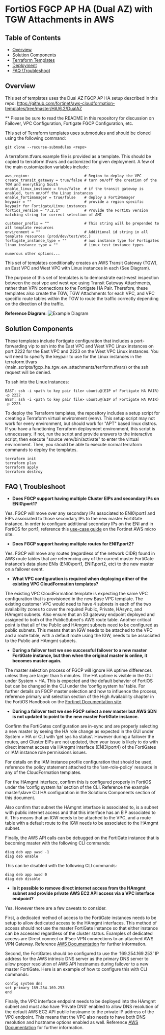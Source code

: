 # FortiOS FGCP AP HA (Dual AZ) with TGW Attachments in AWS


## Table of Contents
  - [Overview](./README.md#overview)
  - [Solution Components](./README.md#solution-components)
  - [Terraform Templates](./README.md#terraform-templates)
  - [Deployment](./README.md#deployment)
  - [FAQ \Troubleshoot](./README.md#faq--troubleshoot)

## Overview
This set of templates uses the Dual AZ FGCP AP HA setup described in this repo: https://github.com/fortinet/aws-cloudformation-templates/tree/master/HA/6.2/DualAZ

** Please be sure to read the README in this repository for discussion on Failover, VPC Configuration, Fortigate FGCP Configuration, etc.

This set of Terraform templates uses submodules and should be cloned using the following command:

    git clone --recurse-submodules <repo>

A terraform.tfvars.example file is provided as a template. This should be copied to terraform.tfvars and customized for
given deployment. A few of the main customization variables include:

    aws_region:                         # Region to deploy the VPC
    create_transit_gateway = true/false # turn on/off the creation of the TGW and everything South
    enable_linux_instance = true/false  # if the transit gateway is enabled, turn on/off the Linux instances
    enable_fortimanager = true/false    # deploy a FortiManager
    keypair = ""                        # provide a region specific keypair for Fortigate/Linxu instances
    fortios_version = "7.2.1"           # Provide the FortiOS version matching string for correct selection of AMI
    
    customer_prefix = ""                # This string will be prepended to all template resources 
    environment = ""                    # Additional id string in all template resources (prod/dev/test/etc.)
    fortigate_instance_type = ""        # aws instance type for Fortigates
    linux_instance_type = ""            # Linux test instance types

    numerous other options...

This set of templates conditionally creates an AWS Transit Gateway (TGW), 
an East VPC and West VPC with Linux instances in each (See Diagram). 

The purpose of this set of templates is to demonstrate east-west inspection between the east vpc and west vpc
using Transit Gateway Attachments, rather than VPN connections to the Fortigate HA Pair. Therefore, these templates also create the 
TGW, TGW Attachments for each VPC, and VPC specific route tables within the TGW to route the traffic correctly depending on the 
direction of the traffic. 

**Reference Diagram:**
![Example Diagram](./content/tgw-attachments-network-diagram.png)

## Solution Components

These templates include Fortigate configuration that includes a port-forwarding vip to ssh into the East VPC and West VPC Linux 
instances on port 2222 for the East VPC and 2223 on the West VPC Linux instances. You will need to specify the keypair to use 
for the Linux instances in the terraform.tfvars (main_scripts/fgcp_ha_tgw_ew_attachments/terrform.tfvars) or the ssh request will be denied.

To ssh into the Linux Instances: 

    EAST: ssh -i <path to key pair file> ubuntu@(EIP of Fortigate HA PAIR) -p 2222
    WEST: ssh -i <path to key pair file> ubuntu@(EIP of Fortigate HA PAIR) -p 2223

  To deploy the Terraform templates, the repository includes a setup script for creating a Terraform virtual environment (venv).
  This setup script may not work for every environment, but should work for "APT" based linux distros. If you have a functioning 
  Terraform deployment environment, this script is unnecessary. If not, run the script and provide answers to the interactive script,
  then execute "source venv/bin/activate" to enter the virtual environment. Then, you should be able to execute normal terraform commands
  to deploy the templates.
  
    terraform init
    terraform plan
    terraform apply 
    terraform destroy

## FAQ \ Troubleshoot
  - **Does FGCP support having multiple Cluster EIPs and secondary IPs on ENI0\port1?**

Yes.  FGCP will move over any secondary IPs associated to ENI0\port1 and EIPs associated to those secondary IPs to the new master FortiGate instance.  In order to configure additional secondary IPs on the ENI and in FortiOS for port1, reference this [use-case guide](https://www.fortinet.com/content/dam/fortinet/assets/solutions/aws/Fortinet_Multiple_Public_IPs_for_an_AWS_interface.pdf) on the Fortinet AWS micro site.

  - **Does FGCP support having multiple routes for ENI1\port2?**

Yes.  FGCP will move any routes (regardless of the network CIDR) found in AWS route tables that are referencing any of the current master FortiGate instance’s data plane ENIs (ENI0\port1, ENI1\port2, etc) to the new master on a failover event.

  - **What VPC configuration is required when deploying either of the existing VPC CloudFormation templates?**

The existing VPC CloudFormation template is expecting the same VPC configuration that is provisioned in the new Base VPC template.  The existing customer VPC would need to have 4 subnets in each of the two availability zones to cover the required Public, Private, HAsync, and HAmgmt subnets.  Also ensure that an S3 gateway endpoint deployed and assigned to both of the PublicSubnet's AWS route table.  Another critical point is that all of the Public and HAmgmt subnets need to be configured as public subnets.  This means that an IGW needs to be attached to the VPC and a route table, with a default route using the IGW, needs to be associated to the Public and HAmgmt subnets.

  - **During a failover test we see successful failover to a new master FortiGate instance, but then when the original master is online, it becomes master again.**

The master selection process of FGCP will ignore HA uptime differences unless they are larger than 5 minutes.  The HA uptime is visible in the GUI under System > HA.  This is expected and the default behavior of FortiOS but can be changed in the CLI under the ‘config system ha’ table.  For further details on FGCP master selection and how to influence the process, reference primary unit selection section of the High Availability chapter in the FortiOS Handbook on the [Fortinet Documentation site](https://docs.fortinet.com/).

  - **During a failover test we see FGCP select a new master but AWS SDN is not updated to point to the new master FortiGate instance.**

Confirm the FortiGates configuration are in-sync and are properly selecting a new master by seeing the HA role change as expected in the GUI under System > HA or CLI with ‘get sys ha status’.  However during a failover the routes, and Cluster EIPs are not updated, then your issue is likely to do with direct internet access via HAmgmt interface (ENI3\port4) of the FortiGates or IAM instance role permissions issues.

For details on the IAM instance profile configuration that should be used, reference the policy statement attached to the ‘iam-role-policy’ resource in any of the CloudFormation templates.

For the HAmgmt interface, confirm this is configured properly in FortiOS under the ‘config system ha’ section of the CLI.  Reference the example master\slave CLI HA configuration in the Solutions Components section of this document.

Also confirm that subnet the HAmgmt interface is associated to, is a subnet with public internet access and that this interface has an EIP associated to it.  This means that an IGW needs to be attached to the VPC, and a route table with a default route to the IGW needs to be associated to the HAmgmt subnet.

Finally, the AWS API calls can be debugged on the FortiGate instance that is becoming master with the following CLI commands:
```
diag deb app awsd -1
diag deb enable
```

This can be disabled with the following CLI commands:
```
diag deb app awsd 0
diag deb disable
```

  - **Is it possible to remove direct internet access from the HAmgmt subnet and provide private AWS EC2 API access via a VPC interface endpoint?**

Yes.  However there are a few caveats to consider.

First, a dedicated method of access to the FortiGate instances needs to be setup to allow dedicated access to the HAmgmt interfaces.  This method of access should not use the master FortiGate instance so that either instance can be accessed regardless of the cluster status.  Examples of dedicated access are Direct connect or IPsec VPN connections to an attached AWS VPN Gateway.  Reference [AWS Documentation](https://docs.aws.amazon.com/vpc/latest/userguide/SetUpVPNConnections.html) for further information.

Second, the FortiGates should be configured to use the ‘169.254.169.253’ IP address for the AWS intrinsic DNS server as the primary DNS server to allow proper resolution of AWS API hostnames during failover to a new master FortiGate.  Here is an example of how to configure this with CLI commands:
```
config system dns
set primary 169.254.169.253
end
```

Finally, the VPC interface endpoint needs to be deployed into the HAmgmt subnet and must also  have ‘Private DNS’ enabled to allow DNS resolution of the default AWS EC2 API public hostname to the private IP address of the VPC endpoint.  This means that the VPC also needs to have both DNS resolution and hostname options enabled as well.  Reference [AWS Documentation](https://docs.aws.amazon.com/vpc/latest/userguide/vpce-interface.html#vpce-private-dns) for further information.
